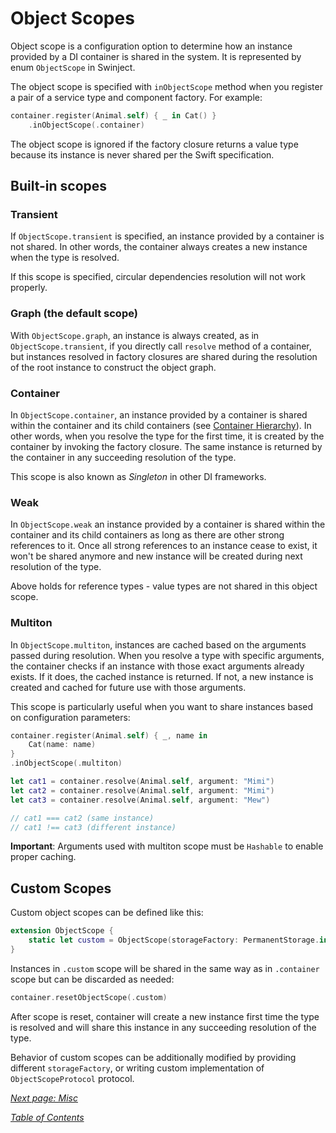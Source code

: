 # Object Scopes

Object scope is a configuration option to determine how an instance provided by a DI container is shared in the system. It is represented by enum `ObjectScope` in Swinject.

The object scope is specified with `inObjectScope` method when you register a pair of a service type and component factory. For example:

```swift
container.register(Animal.self) { _ in Cat() }
    .inObjectScope(.container)
```

The object scope is ignored if the factory closure returns a value type because its instance is never shared per the Swift specification.

## Built-in scopes
### Transient

If `ObjectScope.transient` is specified, an instance provided by a container is not shared. In other words, the container always creates a new instance when the type is resolved.

If this scope is specified, circular dependencies resolution will not work properly.

### Graph (the default scope)

With `ObjectScope.graph`, an instance is always created, as in `ObjectScope.transient`, if you directly call `resolve` method of a container, but instances resolved in factory closures are shared during the resolution of the root instance to construct the object graph.

### Container

In `ObjectScope.container`, an instance provided by a container is shared within the container and its child containers (see [Container Hierarchy](ContainerHierarchy.md)). In other words, when you resolve the type for the first time, it is created by the container by invoking the factory closure. The same instance is returned by the container in any succeeding resolution of the type.

This scope is also known as _Singleton_ in other DI frameworks.

### Weak

In `ObjectScope.weak` an instance provided by a container is shared within the container and its child containers as long as there are other strong references to it. Once all strong references to an instance cease to exist, it won't be shared anymore and new instance will be created during next resolution of the type.

Above holds for reference types - value types are not shared in this object scope.

### Multiton

In `ObjectScope.multiton`, instances are cached based on the arguments passed during resolution. When you resolve a type with specific arguments, the container checks if an instance with those exact arguments already exists. If it does, the cached instance is returned. If not, a new instance is created and cached for future use with those arguments.

This scope is particularly useful when you want to share instances based on configuration parameters:

```swift
container.register(Animal.self) { _, name in
    Cat(name: name)
}
.inObjectScope(.multiton)

let cat1 = container.resolve(Animal.self, argument: "Mimi")
let cat2 = container.resolve(Animal.self, argument: "Mimi")
let cat3 = container.resolve(Animal.self, argument: "Mew")

// cat1 === cat2 (same instance)
// cat1 !== cat3 (different instance)
```

**Important**: Arguments used with multiton scope must be `Hashable` to enable proper caching.

## Custom Scopes

Custom object scopes can be defined like this:
```swift
extension ObjectScope {
    static let custom = ObjectScope(storageFactory: PermanentStorage.init)
}
```
Instances in `.custom` scope will be shared in the same way as in `.container` scope but can be discarded as needed:
```swift
container.resetObjectScope(.custom)
```
After scope is reset, container will create a new instance first time the type is resolved and will share this instance in any succeeding resolution of the type.

Behavior of custom scopes can be additionally modified by providing different `storageFactory`, or writing custom implementation of `ObjectScopeProtocol` protocol.

_[Next page: Misc](Misc.md)_

_[Table of Contents](README.md)_
